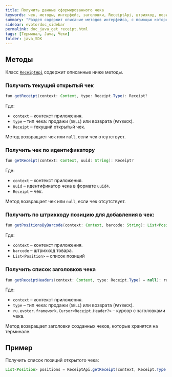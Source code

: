 ```yaml
---
title: Получить данные сформированного чека
keywords: чек, методы, интерфейс, заголовки, ReceiptApi, штрихкод, позиция
summary: "Раздел содержит описание методов интерфейса, с помощью которого можно получить данные сформированного чека."
sidebar: evotordoc_sidebar
permalink: doc_java_get_receipt.html
tags: [Терминал, Java, Чеки]
folder: java_SDK
---
```

## Методы

Класс [`ReceiptApi`](https://github.com/evotor/integration-library/blob/develop/app/src/main/java/ru/evotor/framework/receipt/ReceiptApi.kt) содержит описанные ниже методы.

### Получить текущий открытый чек

```java
fun getReceipt(context: Context, type: Receipt.Type): Receipt?
```

Где:

* `context` – контекст приложения.
* `type` – тип чека: продажи (`SELL`) или возврата (`PAYBACK`).
* `Receipt` – текущий открытый чек.

Метод возвращает чек или `null`, если чек отсутствует.

### Получить чек по идентификатору

```java
fun getReceipt(context: Context, uuid: String): Receipt?
```

Где:

* `context` – контекст приложения.
* `uuid` – идентификатор чека в формате `uuid4`.
* `Receipt` – чек.

Метод возвращает чек или `null`, если чек отсутствует.

### Получить по штрихкоду позицию для добавления в чек:

```java
fun getPositionsByBarcode(context: Context, barcode: String): List<Position>
```

Где:

* `context` – контекст приложения.
* `barcode` – штрихкод товара.
* `List<Position>` – список позиций

### Получить список заголовков чека

```java
fun getReceiptHeaders(context: Context, type: Receipt.Type? = null): ru.evotor.framework.Cursor<Receipt.Header?>?
```

Где:

* `context` – контекст приложения.
* `type` – тип чека: продажи (`SELL`) или возврата (`PAYBACK`).
* `ru.evotor.framework.Cursor<Receipt.Header?>` – курсор с заголовками чека.

Метод возвращает заголовки созданных чеков, которые хранятся на терминале.

## Пример

Получить список позиций открытого чека:

``` java
List<Position> positions = ReceiptApi.getReceipt(context, Receipt.Type.SELL).getPositions();
```
